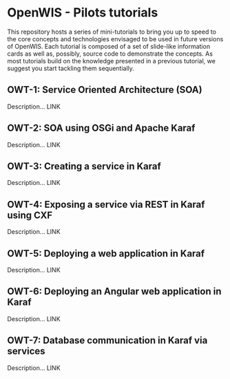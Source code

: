 # OpenWIS - Pilots tutorials

This repository hosts a series of mini-tutorials to bring you up to speed to the core concepts and technologies envisaged to be used in future versions of OpenWIS. Each tutorial is composed of a set of slide-like information cards as well as, possibly, source code to demonstrate the concepts. As most tutorials build on the knowledge presented in a previous tutorial, we suggest you start tackling them sequentially.

## OWT-1: Service Oriented Architecture (SOA)
Description... LINK

## OWT-2: SOA using OSGi and Apache Karaf
Description... LINK

## OWT-3: Creating a service in Karaf
Description... LINK

## OWT-4: Exposing a service via REST in Karaf using CXF
Description... LINK

## OWT-5: Deploying a web application in Karaf
Description... LINK

## OWT-6: Deploying an Angular web application in Karaf
Description... LINK

## OWT-7: Database communication in Karaf via services
Description... LINK
